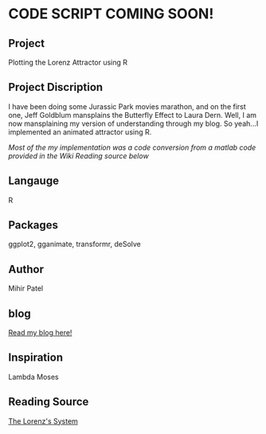 # CODE SCRIPT COMING SOON!


     
Project
--------
Plotting the Lorenz Attractor using R

Project Discription
--------------------
I have been doing some Jurassic Park movies marathon, and on the first one, Jeff Goldblum mansplains the Butterfly Effect to Laura Dern. Well, I am now mansplaining my version of understanding through my blog. So yeah...I implemented an animated attractor using R.    

*Most of the my implementation was a code conversion from a matlab code provided in the Wiki Reading source below*

Langauge
---------
R

Packages
--------
ggplot2, gganimate, transformr, deSolve

Author
------
Mihir Patel

blog
-----
[Read my blog here!](https://opendatasurgeon.github.io/lorenz/)

Inspiration
-----------
Lambda Moses

Reading Source
------
[The Lorenz's System](https://en.wikipedia.org/wiki/Lorenz_system)    

